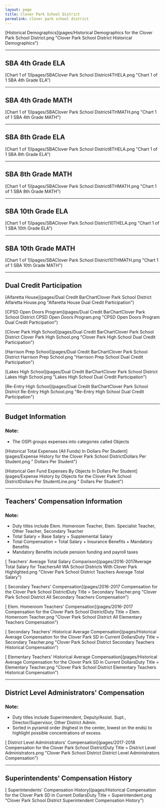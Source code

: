 ```yaml
---
layout: page
title: Clover Park School District
permalink: clover park school district
---
```



[Historical Demographics](pages/Historical Demographics for the Clover Park School District.png "Clover Park School District Historical Demographics")

___

## SBA 4th Grade ELA

[Chart 1 of 1](pages/SBAClover Park School District4THELA.png "Chart 1 of 1 SBA 4th Grade ELA")


___

## SBA 4th Grade MATH

[Chart 1 of 1](pages/SBAClover Park School District4THMATH.png "Chart 1 of 1 SBA 4th Grade MATH")


___

## SBA 8th Grade ELA

[Chart 1 of 1](pages/SBAClover Park School District8THELA.png "Chart 1 of 1 SBA 8th Grade ELA")


___

## SBA 8th Grade MATH

[Chart 1 of 1](pages/SBAClover Park School District8THMATH.png "Chart 1 of 1 SBA 8th Grade MATH")


___

## SBA 10th Grade ELA

[Chart 1 of 1](pages/SBAClover Park School District10THELA.png "Chart 1 of 1 SBA 10th Grade ELA")


___

## SBA 10th Grade MATH

[Chart 1 of 1](pages/SBAClover Park School District10THMATH.png "Chart 1 of 1 SBA 10th Grade MATH")


___

## Dual Credit Participation

[Alfaretta House](pages/Dual Credit BarChartClover Park School District Alfaretta House.png "Alfaretta House Dual Credit Participation")

[CPSD Open Doors Program](pages/Dual Credit BarChartClover Park School District CPSD Open Doors Program.png "CPSD Open Doors Program Dual Credit Participation")

[Clover Park High School](pages/Dual Credit BarChartClover Park School District Clover Park High School.png "Clover Park High School Dual Credit Participation")

[Harrison Prep School](pages/Dual Credit BarChartClover Park School District Harrison Prep School.png "Harrison Prep School Dual Credit Participation")

[Lakes High School](pages/Dual Credit BarChartClover Park School District Lakes High School.png "Lakes High School Dual Credit Participation")

[Re-Entry High School](pages/Dual Credit BarChartClover Park School District Re-Entry High School.png "Re-Entry High School Dual Credit Participation")


___

## Budget Information
### Note:
- The OSPI groups expenses into categories called Objects

[Historical Total Expenses (All Funds) In Dollars Per Student](pages/Expense History for the Clover Park School DistrictDollars Per Student.png " Dollars Per Student")

[Historical Gen Fund Expenses By Objects In Dollars Per Student](pages/Expense History by Objects for the Clover Park School DistrictDollars Per StudentLine.png " Dollars Per Student")


___

## Teachers' Compensation Information
### Note:
- Duty titles include Elem. Homeroom Teacher, Elem. Specialist Teacher, Other Teacher, Secondary Teacher
- Total Salary = Base Salary + Supplemental Salary
- Total Compensation = Total Salary + Insurance Benefits + Mandatory Benefits
- Mandatory Benefits include pension funding and payroll taxes

[ Teachers' Average Total Salary Comparison](pages/2016-2017Average Total Salary for TeachersAll WA School Districts With Clover Park Highlighted.png "Clover Park School District Teachers Average Total Salary")

[ Secondary Teachers' Compensation](pages/2016-2017 Compensation for the Clover Park School DistrictDuty Title = Secondary Teacher.png "Clover Park School District All Secondary Teachers Compensation")

[ Elem. Homeroom Teachers' Compensation](pages/2016-2017 Compensation for the Clover Park School DistrictDuty Title = Elem. Homeroom Teacher.png "Clover Park School District All Elementary Teachers Compensation")

[ Secondary Teachers' Historical Average Compensation](pages/Historical Average Compensation for the Clover Park SD in Current DollarsDuty Title = Secondary Teacher.png "Clover Park School District Secondary Teachers Historical Compensation")

[ Elementary Teachers' Historical Average Compensation](pages/Historical Average Compensation for the Clover Park SD in Current DollarsDuty Title = Elementary Teacher.png "Clover Park School District Elementary Teachers Historical Compensation")


___

## District Level Administrators' Compensation

### Note:
- Duty titles include Superintendent, Deputy/Assist. Supt., Director/Supervisor, Other District Admin.
- Sorted in pyramid order (highest in the center, lowest on the ends) to highlight possible concentrations of excess.

[ District Level Administrators' Compensation](pages/2017-2018 Compensation for the Clover Park School DistrictDuty Title = District Level Administrators.png "Clover Park School District District Level Administrators Compensation")


___

## Superintendents' Compensation History

[ Superintendents' Compensation History](pages/Historical Compensation for the Clover Park SD in Current DollarsDuty Title = Superintendent.png "Clover Park School District Superintendent Compensation History")

